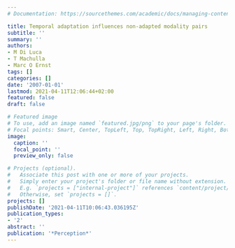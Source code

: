 ```yaml
---
# Documentation: https://sourcethemes.com/academic/docs/managing-content/

title: Temporal adaptation influences non-adapted modality pairs
subtitle: ''
summary: ''
authors:
- M Di Luca
- T Machulla
- Marc O Ernst
tags: []
categories: []
date: '2007-01-01'
lastmod: 2021-04-11T12:06:44+02:00
featured: false
draft: false

# Featured image
# To use, add an image named `featured.jpg/png` to your page's folder.
# Focal points: Smart, Center, TopLeft, Top, TopRight, Left, Right, BottomLeft, Bottom, BottomRight.
image:
  caption: ''
  focal_point: ''
  preview_only: false

# Projects (optional).
#   Associate this post with one or more of your projects.
#   Simply enter your project's folder or file name without extension.
#   E.g. `projects = ["internal-project"]` references `content/project/deep-learning/index.md`.
#   Otherwise, set `projects = []`.
projects: []
publishDate: '2021-04-11T10:06:43.036195Z'
publication_types:
- '2'
abstract: ''
publication: '*Perception*'
---
```

